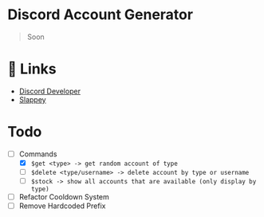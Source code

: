 # Discord Account Generator

> Soon

# 🚀 Links
- [Discord Developer](https://discord.com/developer)
- [Slappey](https://www.npmjs.com/package/slappey)

# Todo
- [ ] Commands
   - [x] `$get <type> -> get random account of type`
   - [ ] `$delete <type/username> -> delete account by type or username`
   - [ ] `$stock -> show all accounts that are available (only display by type)`
- [ ] Refactor Cooldown System
- [ ] Remove Hardcoded Prefix
